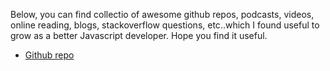 Below, you can find collectio of awesome github repos, podcasts, videos, online reading, blogs, stackoverflow questions, etc..which I found useful to grow as a better Javascript developer. Hope you find it useful.

* [Github repo](https://github.com/anirudh-modi/JS-essentials/blob/master/Js-materials/github%20repos.md)
